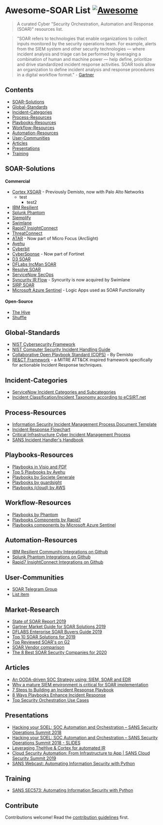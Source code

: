 # Awesome-SOAR List [![Awesome](https://awesome.re/badge.svg)](https://awesome.re)

> A curated Cyber "Security Orchestration, Automation and Response (SOAR)" resources list.

>"SOAR refers to technologies that enable organizations to collect inputs monitored by the security operations team. For example, alerts from the SIEM system and other security technologies — where incident analysis and triage can be performed by leveraging a combination of human and machine power — help define, prioritize and drive standardized incident response activities. SOAR tools allow an organization to define incident analysis and response procedures in a digital workflow format." - [Gartner](https://www.gartner.com/en/information-technology/glossary/security-orchestration-automation-response-soar)


## Contents

- [SOAR-Solutions](#SOAR-Solutions)
- [Global-Standards](#Global-Standards)
- [Incident-Categories](#Incident-Categories)
- [Process-Resources](#Process-Resources)
- [Playbooks-Resources](#Playbooks-Resources)
- [Workflow-Resources](#Workflow-Resources)
- [Automation-Resources](#Automation-Resources)
- [User-Communities](#User-Communities)
- [Articles](#Articles)
- [Presentations](#Presentations)
- [Training](#Training)

## SOAR-Solutions

#### Commercial
- [Cortex XSOAR](https://www.demisto.com/) - Previously Demisto, now with Palo Alto Networks
  - test
    - test2
- [IBM Resilient](https://www.ibm.com/my-en/marketplace/resilient-soar-platform)
- [Splunk Phantom](https://www.splunk.com/en_us/software/splunk-security-orchestration-and-automation.html)
- [Siemplify](https://www.siemplify.co/)
- [Swimlane](https://swimlane.com/)
- [Rapid7 InsightConnect](https://www.rapid7.com/products/insightconnect/)
- [ThreatConnect](https://threatconnect.com/solution/soar-platform/)
- [ATAR](https://www.atarlabs.io/en/atar/what-is-atar) - Now part of Micro Focus (ArcSight)
- [Ayehu](https://ayehu.com/solutions/security-operations/)
- [Cyberbit](https://www.cyberbit.com/solutions/security-operations-automation-orchestration/soar-platform/)
- [CyberSponse](https://cybersponse.com/) - Now part of Fortinet
- [D3 SOAR](https://d3security.com/)
- [DFLabs IncMan SOAR](https://www.dflabs.com/platform/incman-soar/)
- [Resolve SOAR](https://resolve.io/solutions/security-automation-and-orchestration)
- [ServiceNow SecOps](https://www.servicenow.com/products/security-operations.html)
- [Syncurity IR Flow](https://www.syncurity.net/ir-flow-platform/security-automation-orchestration/) - Syncurity is now acquired by Swimlane
- [SIRP SOAR](https://www.sirp.io/overview/)
- [Microsoft Azure Sentinel](https://azure.microsoft.com/en-us/services/azure-sentinel/) - Logic Apps used as SOAR Functionality

#### Open-Source
- [The Hive](https://thehive-project.org)
- [Shuffle](https://shuffler.io/)

## Global-Standards

- [NIST Cybersecurity Framework](https://www.nist.gov/cyberframework)
- [NIST Computer Security Incident Handling Guide](http://nvlpubs.nist.gov/nistpubs/SpecialPublications/NIST.SP.800-61r2.pdf)
- [Collaborative Open Playbook Standard (COPS)](https://github.com/demisto/COPS) - By Demisto
- [RE&CT Framework](https://github.com/atc-project/atc-react) - a MITRE ATT&CK inspired framework specifically for actionable Incident Response techniques.

## Incident-Categories

- [ServiceNow Incident Categories and Subcategories](https://docs.servicenow.com/bundle/orlando-it-service-management/page/product/incident-management/reference/r_CategorizingIncidents.html)
- [Incident Classification/Incident Taxonomy according to eCSIRT.net](https://www.trusted-introducer.org/Incident-Classification-Taxonomy.pdf)

## Process-Resources

- [Information Security Incident Management Process Document Template](http://g3ctoolkit.net.s3-website-us-west-2.amazonaws.com/ia/SecPol/wmspDownloads/Information_Security_Incident_Management_Policy.doc)
- [Incident Response Flowchart](http://www.asu.edu/courses/oasis/Security/Incident_Response_Flowchart.pdf)
- [Critical Infrastructure Cyber Incident Management Process](https://www.publicpower.org/system/files/documents/Public-Power-Cyber-Incident-Response-Playbook.pdf)
- [SANS Incident Handler's Handbook](https://www.sans.org/reading-room/whitepapers/incident/paper/33901)

## Playbooks-Resources

- [Playbooks in Visio and PDF](https://www.incidentresponse.com/playbooks/)
- [Top 5 Playbooks by Ayehu](https://ayehu.com/cyber-security-incident-response-automation/top-5-cyber-security-incident-response-playbooks/)
- [Playbooks by Societe Generale](https://github.com/certsocietegenerale/IRM/tree/master/EN)
- [Playbooks by guardsight](https://github.com/guardsight/gsvsoc_cirt-playbook-battle-cards)
- [Playbooks (cloud) by AWS](https://github.com/aws-samples/aws-incident-response-runbooks/tree/master/runbooks)

## Workflow-Resources
- [Playbooks by Phantom](https://github.com/phantomcyber/playbooks)
- [Playbooks Components by Rapid7](https://github.com/rapid7/insightconnect-workflows/tree/master/workflows)
- [Playbooks components by Microsoft Azure Sentinel](https://github.com/Azure/Azure-Sentinel/tree/master/Playbooks)

## Automation-Resources

- [IBM Resilient Community Integrations on Github](https://github.com/ibmresilient/resilient-community-apps)
- [Splunk Phantom Integrations on Github](https://github.com/phantomcyber/phantom-apps/tree/next/Apps)
- [Rapid7 InsightConnect Integrations on Github](https://github.com/rapid7/insightconnect-plugins)

## User-Communities

- [SOAR Telegram Group](http://t.me/CSOAR)
- [List item](http://example.com)

## Market-Research

- [State of SOAR Report 2019](https://go.demisto.com/hubfs/Resources/2019%20SOAR%20Report/State%20of%20SOAR%20Report%202019.pdf)
- [Gartner Market Guide for SOAR Solutions 2019](https://www.gartner.com/en/documents/3942064/market-guide-for-security-orchestration-automation-and-r)
- [DFLABS Enterprise SOAR Buyers Guide 2019](https://www.infosecurityeurope.com/__novadocuments/591196?v=636930948744900000)
- [Top 10 SOAR Solutions for 2019](https://www.em360tech.com/continuity/tech-features-featuredtech-news/top-10-soar-platforms/)
- [Top Reviewed SOAR's on G2](https://www.g2.com/categories/security-orchestration-automation-and-response-soar)
- [SOAR Vendor comparison](https://www.itcentralstation.com/categories/security-orchestration-automation-and-response-soar)
- [The 8 Best SOAR Security Companies for 2020](https://solutionsreview.com/security-information-event-management/the-8-best-soar-security-companies/)

## Articles

- [An OODA-driven SOC Strategy using: SIEM, SOAR and EDR](http://correlatedsecurity.com/an-ooda-driven-soc-strategy-using-siem-soar-edr/)
- [Why a mature SIEM environment is critical for SOAR implementation](http://correlatedsecurity.com/soar-critical-success-factors/)
- [7 Steps to Building an Incident Response Playbook](https://sbscyber.com/resources/7-steps-to-building-an-incident-response-playbook)
- [8 Ways Playbooks Enhance Incident Response](https://www.sirp.io/blog/8-ways-playbooks-enhance-incident-response/)
- [Top Security Orchestration Use Cases](https://www.infosecurityeurope.com/__novadocuments/544304?v=636821081002000000)

## Presentations

- [Hacking your SOEL: SOC Automation and Orchestration – SANS Security Operations Summit 2018](https://www.youtube.com/watch?v=_mnxZ1iSUGg)
- [Hacking your SOEL: SOC Automation and Orchestration – SANS Security Operations Summit 2018 - SLIDES](https://www.sans.org/cyber-security-summit/archives/file/summit-archive-1532986430.pdf)
- [Leveraging TheHive & Cortex for automated IR](https://www.youtube.com/watch?v=K6K1fNpbf9w)
- [Cloud Security Automation: From Infrastructure to App | SANS Cloud Security Summit 2019](https://www.youtube.com/watch?v=3IAOSWHCGQo)
- [SANS Webcast: Automating Information Security with Python](https://www.youtube.com/watch?v=MaeL50iO26s)

## Training

- [SANS SEC573: Automating Information Security with Python](https://www.sans.org/course/automating-information-security-with-python)

## Contribute

Contributions welcome! Read the [contribution guidelines](contributing.md) first.
